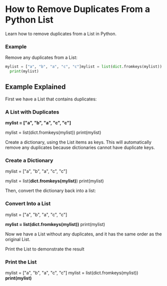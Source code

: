 
How to Remove Duplicates From a Python List
===========================================


Learn how to remove duplicates from a List in Python.



### Example


Remove any duplicates from a List:



```python
mylist = ["a", "b", "a", "c", "c"]mylist = list(dict.fromkeys(mylist))
  print(mylist)
```


Example Explained
-----------------


First we have a List that contains duplicates:



### A List with Duplicates



**mylist = ["a", "b", "a", "c", "c"]**

mylist = list(dict.fromkeys(mylist))
print(mylist)



Create a dictionary, 
using the List items as keys. This will automatically remove any duplicates 
because dictionaries cannot have duplicate keys.



### Create a Dictionary




 mylist = ["a", "b", "a", "c", "c"]

mylist = list(**dict.fromkeys(mylist)**)
 print(mylist)


Then, convert the dictionary back into a list:



### Convert Into a List




 mylist = ["a", "b", "a", "c", "c"]

**mylist = list(**dict.fromkeys(mylist)**)**
print(mylist)


Now we have a List without any duplicates, and it has the same order as the 
original List.


Print the List to demonstrate the result



### Print the List




 mylist = ["a", "b", "a", "c", "c"]
 mylist = list(dict.fromkeys(mylist))
**print(mylist)**


